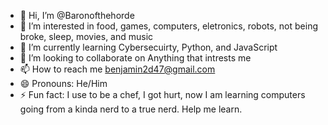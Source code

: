 - 👋 Hi, I’m @Baronofthehorde
- 👀 I’m interested in food, games, computers, eletronics, robots, not being broke, sleep, movies, and music
- 🌱 I’m currently learning Cybersecuirty, Python, and JavaScript
- 💞️ I’m looking to collaborate on Anything that intrests me
- 📫 How to reach me benjamin2d47@gmail.com
- 😄 Pronouns: He/Him
- ⚡ Fun fact: I use to be a chef, I got hurt, now I am learning computers going from a kinda nerd to a true nerd. Help me learn.

<!---
Baronofthehorde/Baronofthehorde is a ✨ special ✨ repository because its `README.md` (this file) appears on your GitHub profile.
You can click the Preview link to take a look at your changes.
--->
